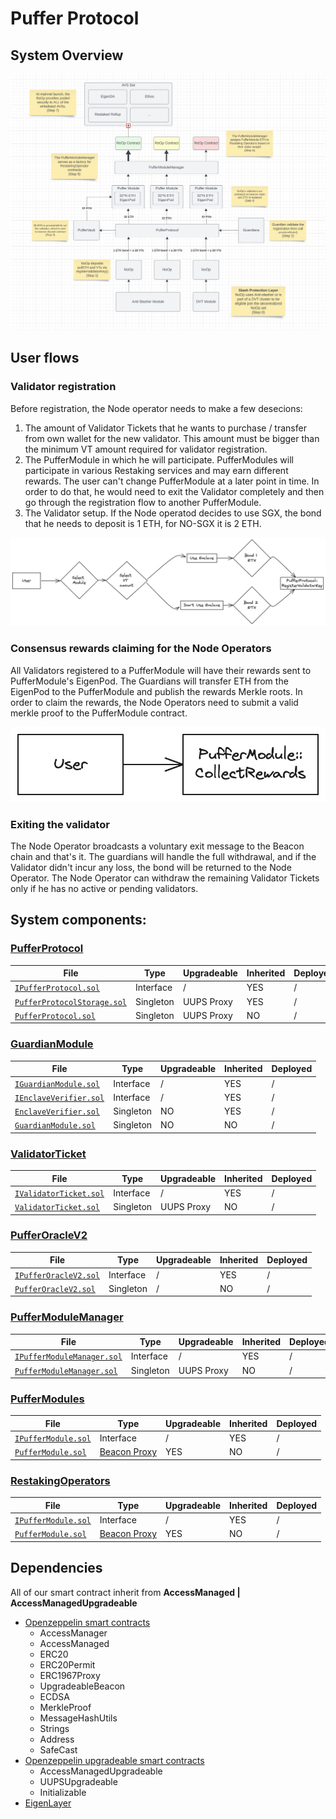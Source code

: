 # Puffer Protocol

## System Overview
![System overview](image.png)


## User flows

### Validator registration

Before registration, the Node operator needs to make a few desecions:
1. The amount of Validator Tickets that he wants to purchase / transfer from own wallet for the new validator. This amount must be bigger than the minimum VT amount required for validator registration.
2. The PufferModule in which he will participate. PufferModules will participate in various Restaking services and may earn different rewards. The user can't change PufferModule at a later point in time. In order to do that, he would need to exit the Validator completely and then go through the registration flow to another PufferModule.
3. The Validator setup. If the Node operatod decides to use SGX, the bond that he needs to deposit is 1 ETH, for NO-SGX it is 2 ETH.


![Validator Registration](image-3.png)

### Consensus rewards claiming for the Node Operators

All Validators registered to a PufferModule will have their rewards sent to PufferModule's EigenPod. The Guardians will transfer ETH from the EigenPod to the PufferModule and publish the rewards Merkle roots. In order to claim the rewards, the Node Operators need to submit a valid merkle proof to the PufferModule contract.

![Rewards Claiming](image-2.png)

### Exiting the validator

The Node Operator broadcasts a voluntary exit message to the Beacon chain and that's it. The guardians will handle the full withdrawal, and if the Validator didn't incur any loss, the bond will be returned to the Node Operator. The Node Operator can withdraw the remaining Validator Tickets only if he has no active or pending validators.


## System components:

### [PufferProtocol](./PufferProtocol.md)

| File | Type | Upgradeable | Inherited | Deployed |
| -------- | -------- | -------- | -------- | -------- |
| [`IPufferProtocol.sol`](../src/interface/IPufferProtocol.sol) | Interface | / | YES | / |
| [`PufferProtocolStorage.sol`](../src/PufferProtocolStorage.sol) | Singleton | UUPS Proxy | YES | / |
| [`PufferProtocol.sol`](../src/PufferProtocol.sol) | Singleton | UUPS Proxy | NO | / |

### [GuardianModule](./GuardianModule.md)

| File | Type | Upgradeable | Inherited | Deployed |
| -------- | -------- | -------- | -------- | -------- |
| [`IGuardianModule.sol`](../src/interface/IGuardianModule.sol) | Interface | / | YES | / |
| [`IEnclaveVerifier.sol`](../src/interface/IEnclaveVerifier.sol) | Interface | / | YES |/ |
| [`EnclaveVerifier.sol`](../src/EnclaveVerifier.sol) | Singleton | NO | YES | / |
| [`GuardianModule.sol`](../src/GuardianModule.sol) | Singleton | NO | NO | / |

### [ValidatorTicket](./ValidatorTicket.md)

| File | Type | Upgradeable | Inherited | Deployed |
| -------- | -------- | -------- | -------- | -------- |
| [`IValidatorTicket.sol`](../src/interface/IValidatorTicket.sol) | Interface | / | YES | / |
| [`ValidatorTicket.sol`](../src/ValidatorTicket.sol) | Singleton | UUPS Proxy | NO | / |

### [PufferOracleV2](./PufferOracleV2.md)

| File | Type | Upgradeable | Inherited | Deployed |
| -------- | -------- | -------- | -------- | -------- |
| [`IPufferOracleV2.sol`](../lib/pufETH/src/interface/IPufferOracleV2.sol) | Interface | / | YES | / |
| [`PufferOracleV2.sol`](../src/PufferOracleV2.sol) | Singleton | / | NO | / |

### [PufferModuleManager](./PufferModuleManager.md)

| File | Type | Upgradeable | Inherited | Deployed |
| -------- | -------- | -------- | -------- | -------- |
| [`IPufferModuleManager.sol`](../src/interface/IPufferModuleManager.sol) | Interface | / | YES | / |
| [`PufferModuleManager.sol`](../src/PufferModuleManager.sol) | Singleton | UUPS Proxy | NO | / |


### [PufferModules](./PufferModule.md)

| File | Type | Upgradeable | Inherited | Deployed |
| -------- | -------- | -------- | -------- | -------- |
| [`IPufferModule.sol`](../src/interface/IRestakingOperator.sol) | Interface | / | YES | / |
| [`PufferModule.sol`](../src/PufferModule.sol) | [Beacon Proxy](https://docs.openzeppelin.com/contracts/5.x/api/proxy#BeaconProxy) | YES | NO | / |

### [RestakingOperators](./RestakingOperator.md)

| File | Type | Upgradeable | Inherited | Deployed |
| -------- | -------- | -------- | -------- | -------- |
| [`IPufferModule.sol`](../src/interface/IPufferModule.sol) | Interface | / | YES | / |
| [`PufferModule.sol`](../src/RestakingOperator.sol) | [Beacon Proxy](https://docs.openzeppelin.com/contracts/5.x/api/proxy#BeaconProxy) | YES | NO | / |


## Dependencies

All of our smart contract inherit from **AccessManaged | AccessManagedUpgradeable**

- [Openzeppelin smart contracts](https://github.com/OpenZeppelin/openzeppelin-contracts)
    - AccessManager
    - AccessManaged
    - ERC20
    - ERC20Permit
    - ERC1967Proxy
    - UpgradeableBeacon
    - ECDSA
    - MerkleProof
    - MessageHashUtils
    - Strings
    - Address
    - SafeCast
- [Openzeppelin upgradeable smart contracts](https://github.com/OpenZeppelin/openzeppelin-contracts-upgradeable)
    - AccessManagedUpgradeable
    - UUPSUpgradeable
    - Initializable
- [EigenLayer](https://github.com/Layr-Labs/eigenlayer-contracts)

